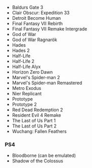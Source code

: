 - Baldurs Gate 3
- Clair Obscur: Expedition 33
- Detroit Become Human
- Final Fantasy VII Rebirth
- Final Fantasy VII Remake Intergrade
- God of War
- God of War Ragnarök
- Hades
- Hades 2
- Half-Life
- Half-Life 2
- Half-Life Alyx
- Horizon Zero Dawn
- Marvel's Spider-man 2
- Marvel's Spider-man Remastered
- Metro Exodus
- Nier Replicant
- Prototype
- Prototype 2
- Red Dead Redemption 2
- Resident Evil 4 Remake
- The Last of Us Part 1
- The Last of Us Part 2
- Wuchang: Fallen Feathers


### PS4
- Bloodborne (can be emulated)
- Shadow of the Colossus